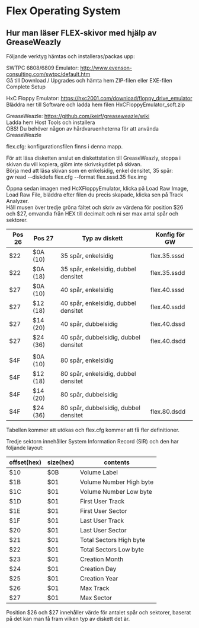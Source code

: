 # Flex Operating System
## Hur man läser FLEX-skivor med hjälp av GreaseWeazly
Följande verktyg hämtas och installeras/packas upp:  
  
SWTPC 6808/6809 Emulator: http://www.evenson-consulting.com/swtpc/default.htm  
Gå till Download / Upgrades och hämta hem ZIP-filen eller EXE-filen Complete Setup  
  
HxC Floppy Emulator: https://hxc2001.com/download/floppy_drive_emulator  
Bläddra ner till Software och ladda hem filen HxCFloppyEmulator_soft.zip  
  
GreaseWeazle: https://github.com/keirf/greaseweazle/wiki  
Ladda hem Host Tools och installera  
OBS! Du behöver någon av hårdvaruenheterna för att använda GreaseWeazle 

flex.cfg: konfigurationsfilen finns i denna mapp.  

För att läsa disketten anslut en diskettstation till GreaseWeazly, stoppa i skivan du vill kopiera, glöm inte skrivskyddet på skivan.  
Börja med att läsa skivan som en enkelsidig, enkel densitet, 35 spår:  
gw read --diskdefs flex.cfg --format flex.sssd.35 flex.img  
  
Öppna sedan imagen med HcXFloppyEmulator, klicka på Load Raw Image, Load Raw File, bläddra efter filen du precis skapade, klicka sen på Track Analyzer.  
Håll musen över tredje gröna fältet och skriv av värdena för position $26 och $27, omvandla från HEX till decimalt och ni ser max antal spår och sektorer.  

| Pos 26  | Pos 27      |     Typ av diskett                     | Konfig för GW |
| ------- | ----------- | ---------------------------------------| ------------- |
|   $22   |   $0A (10)  | 35 spår, enkelsidig                    | flex.35.sssd  |
|   $22   |   $0A (18)  | 35 spår, enkelsidig, dubbel densitet   | flex.35.ssdd  |
|   $27   |   $0A (10)  | 40 spår, enkelsidig                    | flex.40.sssd  |
|   $27   |   $12 (18)  | 40 spår, enkelsidig, dubbel densitet   | flex.40.ssdd  |
|   $27   |   $14 (20)  | 40 spår, dubbelsidig                   | flex.40.dssd  |
|   $27   |   $24 (36)  | 40 spår, dubbelsidig, dubbel densitet  | flex.40.dsdd  |
|         |             |                                        |               |
|   $4F   |   $0A (10)  | 80 spår, enkelsidig                    |               |
|   $4F   |   $12 (18)  | 80 spår, enkelsidig, dubbel densitet   |               |
|   $4F   |   $14 (20)  | 80 spår, dubbelsidig                   |               |
|   $4F   |   $24 (36)  | 80 spår, dubbelsidig, dubbel densitet  | flex.80.dsdd  |

  
Tabellen kommer att utökas och flex.cfg kommer att få fler definitioner.

Tredje sektorn innehåller System Information Record (SIR) och den har följande layout:

| offset(hex) | size(hex) | contents
| ----------- | --------- | ------------------------- |
|    $10      |    $0B    |  Volume Label             |
|    $1B      |    $01    |  Volume Number High byte  |
|    $1C      |    $01    |  Volume Number Low byte   |
|    $1D      |    $01    |  First User Track         |
|    $1E      |    $01    |  First User Sector        |
|    $1F      |    $01    |  Last User Track          |
|    $20      |    $01    |  Last User Sector         |
|    $21      |    $01    |  Total Sectors High byte  |
|    $22      |    $01    |  Total Sectors Low byte   |
|    $23      |    $01    |  Creation Month           |
|    $24      |    $01    |  Creation Day             |
|    $25      |    $01    |  Creation Year            |
|    $26      |    $01    |  Max Track                |
|    $27      |    $01    |  Max Sector               |

Position $26 och $27 innehåller värde för antalet spår och sektorer, baserat på det kan man få fram vilken typ av diskett det är.